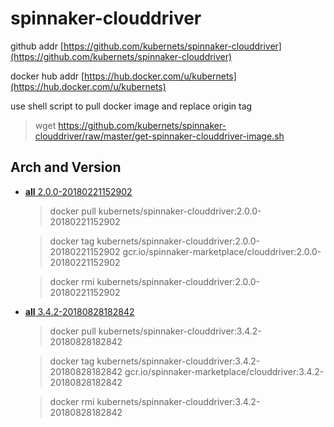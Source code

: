 # spinnaker-clouddriver

github addr [https://github.com/kubernets/spinnaker-clouddriver](https://github.com/kubernets/spinnaker-clouddriver)

docker hub addr [https://hub.docker.com/u/kubernets](https://hub.docker.com/u/kubernets)

use shell script to pull docker image and replace origin tag

> wget https://github.com/kubernets/spinnaker-clouddriver/raw/master/get-spinnaker-clouddriver-image.sh

## Arch and Version

- [**all** 2.0.0-20180221152902](https://hub.docker.com/r/kubernets/spinnaker-clouddriver)

    > docker pull kubernets/spinnaker-clouddriver:2.0.0-20180221152902

    > docker tag kubernets/spinnaker-clouddriver:2.0.0-20180221152902 gcr.io/spinnaker-marketplace/clouddriver:2.0.0-20180221152902 

    > docker rmi kubernets/spinnaker-clouddriver:2.0.0-20180221152902

- [**all** 3.4.2-20180828182842](https://hub.docker.com/r/kubernets/spinnaker-clouddriver)

    > docker pull kubernets/spinnaker-clouddriver:3.4.2-20180828182842

    > docker tag kubernets/spinnaker-clouddriver:3.4.2-20180828182842 gcr.io/spinnaker-marketplace/clouddriver:3.4.2-20180828182842 

    > docker rmi kubernets/spinnaker-clouddriver:3.4.2-20180828182842
